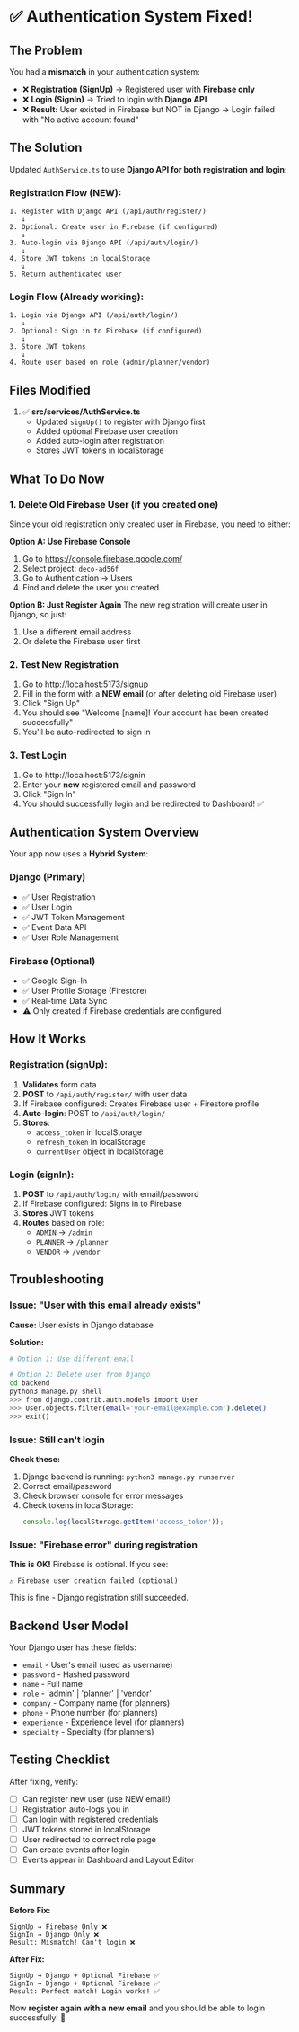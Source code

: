 # ✅ Authentication System Fixed!

## The Problem

You had a **mismatch** in your authentication system:
- ❌ **Registration (SignUp)** → Registered user with **Firebase only**
- ❌ **Login (SignIn)** → Tried to login with **Django API**
- ❌ **Result:** User existed in Firebase but NOT in Django → Login failed with "No active account found"

## The Solution

Updated `AuthService.ts` to use **Django API for both registration and login**:

### Registration Flow (NEW):
```
1. Register with Django API (/api/auth/register/)
   ↓
2. Optional: Create user in Firebase (if configured)
   ↓
3. Auto-login via Django API (/api/auth/login/)
   ↓
4. Store JWT tokens in localStorage
   ↓
5. Return authenticated user
```

### Login Flow (Already working):
```
1. Login via Django API (/api/auth/login/)
   ↓
2. Optional: Sign in to Firebase (if configured)
   ↓
3. Store JWT tokens
   ↓
4. Route user based on role (admin/planner/vendor)
```

## Files Modified

1. ✅ **src/services/AuthService.ts**
   - Updated `signUp()` to register with Django first
   - Added optional Firebase user creation
   - Added auto-login after registration
   - Stores JWT tokens in localStorage

## What To Do Now

### 1. **Delete Old Firebase User** (if you created one)
Since your old registration only created user in Firebase, you need to either:

**Option A: Use Firebase Console**
1. Go to https://console.firebase.google.com/
2. Select project: `deco-ad56f`
3. Go to Authentication → Users
4. Find and delete the user you created

**Option B: Just Register Again**
The new registration will create user in Django, so just:
1. Use a different email address
2. Or delete the Firebase user first

### 2. **Test New Registration**
1. Go to http://localhost:5173/signup
2. Fill in the form with a **NEW email** (or after deleting old Firebase user)
3. Click "Sign Up"
4. You should see "Welcome [name]! Your account has been created successfully"
5. You'll be auto-redirected to sign in

### 3. **Test Login**
1. Go to http://localhost:5173/signin
2. Enter your **new** registered email and password
3. Click "Sign In"
4. You should successfully login and be redirected to Dashboard! ✅

## Authentication System Overview

Your app now uses a **Hybrid System**:

### Django (Primary)
- ✅ User Registration
- ✅ User Login
- ✅ JWT Token Management
- ✅ Event Data API
- ✅ User Role Management

### Firebase (Optional)
- ✅ Google Sign-In
- ✅ User Profile Storage (Firestore)
- ✅ Real-time Data Sync
- ⚠️  Only created if Firebase credentials are configured

## How It Works

### Registration (signUp):
1. **Validates** form data
2. **POST** to `/api/auth/register/` with user data
3. If Firebase configured: Creates Firebase user + Firestore profile
4. **Auto-login**: POST to `/api/auth/login/`
5. **Stores**:
   - `access_token` in localStorage
   - `refresh_token` in localStorage
   - `currentUser` object in localStorage

### Login (signIn):
1. **POST** to `/api/auth/login/` with email/password
2. If Firebase configured: Signs in to Firebase
3. **Stores** JWT tokens
4. **Routes** based on role:
   - `ADMIN` → `/admin`
   - `PLANNER` → `/planner`
   - `VENDOR` → `/vendor`

## Troubleshooting

### Issue: "User with this email already exists"

**Cause:** User exists in Django database

**Solution:**
```bash
# Option 1: Use different email

# Option 2: Delete user from Django
cd backend
python3 manage.py shell
>>> from django.contrib.auth.models import User
>>> User.objects.filter(email='your-email@example.com').delete()
>>> exit()
```

### Issue: Still can't login

**Check these:**
1. Django backend is running: `python3 manage.py runserver`
2. Correct email/password
3. Check browser console for error messages
4. Check tokens in localStorage:
   ```javascript
   console.log(localStorage.getItem('access_token'));
   ```

### Issue: "Firebase error" during registration

**This is OK!** Firebase is optional. If you see:
```
⚠️ Firebase user creation failed (optional)
```
This is fine - Django registration still succeeded.

## Backend User Model

Your Django user has these fields:
- `email` - User's email (used as username)
- `password` - Hashed password
- `name` - Full name
- `role` - 'admin' | 'planner' | 'vendor'
- `company` - Company name (for planners)
- `phone` - Phone number (for planners)
- `experience` - Experience level (for planners)
- `specialty` - Specialty (for planners)

## Testing Checklist

After fixing, verify:
- [ ] Can register new user (use NEW email!)
- [ ] Registration auto-logs you in
- [ ] Can login with registered credentials
- [ ] JWT tokens stored in localStorage
- [ ] User redirected to correct role page
- [ ] Can create events after login
- [ ] Events appear in Dashboard and Layout Editor

## Summary

**Before Fix:**
```
SignUp → Firebase Only ❌
SignIn → Django Only ❌
Result: Mismatch! Can't login ❌
```

**After Fix:**
```
SignUp → Django + Optional Firebase ✅
SignIn → Django + Optional Firebase ✅  
Result: Perfect match! Login works! ✅
```

Now **register again with a new email** and you should be able to login successfully! 🎉
